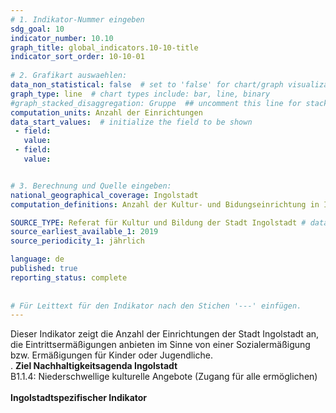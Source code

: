 ```yaml
---
# 1. Indikator-Nummer eingeben 
sdg_goal: 10 
indicator_number: 10.10
graph_title: global_indicators.10-10-title
indicator_sort_order: 10-10-01
 
# 2. Grafikart auswaehlen: 
data_non_statistical: false  # set to 'false' for chart/graph visualization 
graph_type: line  # chart types include: bar, line, binary 
#graph_stacked_disaggregation: Gruppe  ## uncomment this line for stacked bars. eplace 'Geschlecht' with the field of aggregation. 
computation_units: Anzahl der Einrichtungen 
data_start_values:  # initialize the field to be shown  
 - field: 
   value:  
 - field: 
   value:  


# 3. Berechnung und Quelle eingeben: 
national_geographical_coverage: Ingolstadt 
computation_definitions: Anzahl der Kultur- und Bidungseinrichtung in Ingolstadt die Ermäßigungen anbieten

SOURCE_TYPE: Referat für Kultur und Bildung der Stadt Ingolstadt # data source  
source_earliest_available_1: 2019
source_periodicity_1: jährlich

language: de   
published: true 
reporting_status: complete
 
 
# Für Leittext für den Indikator nach den Stichen '---' einfügen. 
---
```

Dieser Indikator zeigt die Anzahl der Einrichtungen der Stadt Ingolstadt an, die Eintrittsermäßigungen anbieten im Sinne von einer Sozialermäßigung bzw. Ermäßigungen für Kinder oder Jugendliche.<br>.
<b>Ziel Nachhaltigkeitsagenda Ingolstadt</b><br>
B1.1.4: Niederschwellige kulturelle Angebote (Zugang für alle ermöglichen)<br>
<br>
<b>Ingolstadtspezifischer Indikator</b>
